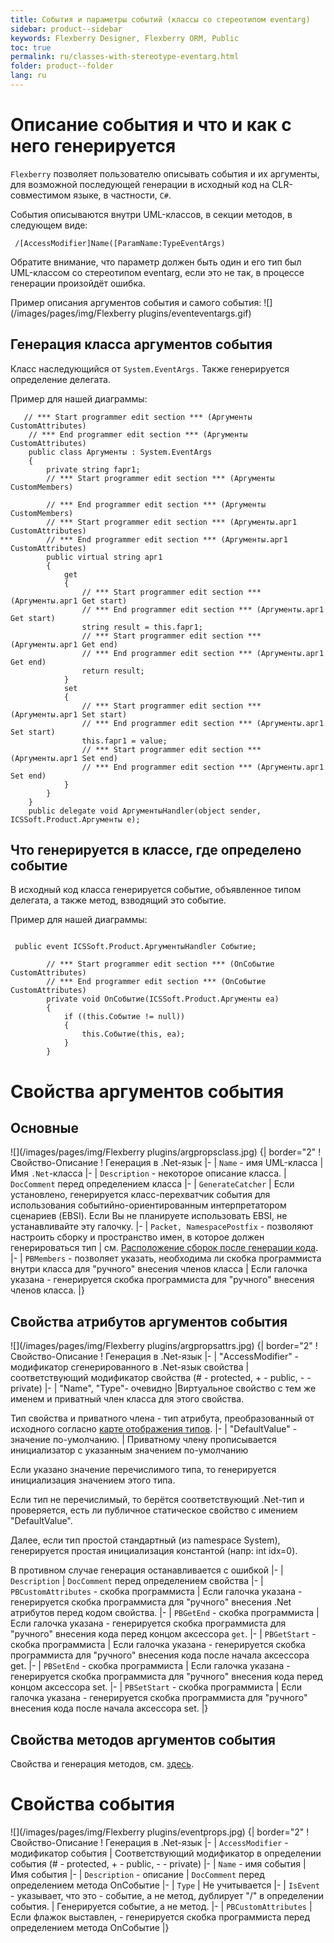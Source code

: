 ```yaml
---
title: События и параметры событий (классы со стереотипом eventarg)
sidebar: product--sidebar
keywords: Flexberry Designer, Flexberry ORM, Public
toc: true
permalink: ru/classes-with-stereotype-eventarg.html
folder: product--folder
lang: ru
---
```


# Описание события и что и как с него генерируется
`Flexberry` позволяет пользователю описывать события и их аргументы, для возможной последующей генерации в исходный код на CLR-совместимом языке, в частности, `C#`.


События описываются внутри UML-классов, в секции методов, в следующем виде:
```
 /[AccessModifier]Name([ParamName:TypeEventArgs)
```
Обратите внимание, что параметр должен быть один и его тип был UML-классом со стереотипом eventarg, если это не так, в процессе генерации произойдёт ошибка.


Пример описания аргументов события и самого события:
![](/images/pages/img/Flexberry plugins/eventeventargs.gif)
## Генерация класса аргументов события
Класс наследующийся от `System.EventArgs.` Также генерируется определение делегата.


Пример для нашей диаграммы:
```
   // *** Start programmer edit section *** (Аргументы CustomAttributes)
    // *** End programmer edit section *** (Аргументы CustomAttributes)
    public class Аргументы : System.EventArgs
    {        
        private string fарг1;
        // *** Start programmer edit section *** (Аргументы CustomMembers)
        
        // *** End programmer edit section *** (Аргументы CustomMembers)
        // *** Start programmer edit section *** (Аргументы.арг1 CustomAttributes)
        // *** End programmer edit section *** (Аргументы.арг1 CustomAttributes)
        public virtual string арг1
        {
            get
            {
                // *** Start programmer edit section *** (Аргументы.арг1 Get start)
                // *** End programmer edit section *** (Аргументы.арг1 Get start)
                string result = this.fарг1;
                // *** Start programmer edit section *** (Аргументы.арг1 Get end)
                // *** End programmer edit section *** (Аргументы.арг1 Get end)
                return result;
            }
            set
            {
                // *** Start programmer edit section *** (Аргументы.арг1 Set start)
                // *** End programmer edit section *** (Аргументы.арг1 Set start)
                this.fарг1 = value;
                // *** Start programmer edit section *** (Аргументы.арг1 Set end)
                // *** End programmer edit section *** (Аргументы.арг1 Set end)
            }
        }
    }
    public delegate void АргументыHandler(object sender, ICSSoft.Product.Аргументы e);
```
## Что генерируется в классе, где определено событие
В исходный код класса генерируется событие, объявленное типом делегата, а также метод, взводящий это событие.


Пример для нашей диаграммы:
```
  
 public event ICSSoft.Product.АргументыHandler Событие;
        
        // *** Start programmer edit section *** (OnСобытие CustomAttributes)
        // *** End programmer edit section *** (OnСобытие CustomAttributes)
        private void OnСобытие(ICSSoft.Product.Аргументы ea)
        {
            if ((this.Событие != null))
            {
                this.Событие(this, ea);
            }
        }
```
# Свойства аргументов события
## Основные
![](/images/pages/img/Flexberry plugins/argpropsclass.jpg)
{| border="2"
! Свойство-Описание
! Генерация в .Net-язык
|-
| `Name` - имя UML-класса
| Имя `.Net`-класса
|-
| `Description` - некоторое описание класса.
| `DocComment` перед определением класса
|-
| `GenerateCatcher`
| Если установлено, генерируется класс-перехватчик события для использования событийно-ориентированным интерпретатором сценариев (EBSI). Если Вы не планируете использовать EBSI, не устанавливайте эту галочку.
|-
| `Packet, NamespacePostfix` - позволяют настроить сборку и пространство имен, в которое должен генерироваться тип 
| см. [Расположение сборок после генерации кода](location-assembly-after-code-generation.html).
|-
| `PBMembers` - позволяет указать, необходима ли скобка программиста внутри класса для "ручного" внесения членов класса
| Если галочка указана - генерируется скобка программиста для "ручного" внесения членов класса.
|}


## Свойства атрибутов аргументов события
![](/images/pages/img/Flexberry plugins/argpropsattrs.jpg)
{| border="2"
! Свойство-Описание
! Генерация в .Net-язык
|-
| "AccessModifier" - модификатор сгенерированного в .Net-язык свойства
| соответствующий модификатор свойства (# - protected, + - public, - - private)
|-
| "Name", "Type"- очевидно 
|Виртуальное свойство с тем же именем и приватный член класса для этого свойства.

Тип свойства и приватного члена - тип атрибута, преобразованный от исходного согласно [карте отображения типов](classes-with-stereotype--typedef.html).
|-
| "DefaultValue" - значение по-умолчанию.
| Приватному члену прописывается инициализатор с указанным значением по-умолчанию

Если указано значение перечислимого типа, то генерируется инициализация значением этого типа.

Если тип не перечислимый, то берётся соответствующий .Net-тип и проверяется, есть ли публичное статическое свойство с имением "DefaultValue".

Далее, если тип простой стандартный (из namespace System), генерируется простая инициализация константой (напр: int idx=0).

В противном случае генерация останавливается с ошибкой
|-
| `Description`
| `DocComment` перед определением свойства
|-
| `PBCustomAttributes` - скобка программиста
| Если галочка указана - генерируется скобка программиста для "ручного" внесения .Net атрибутов перед кодом свойства.
|-
| `PBGetEnd` - скобка программиста
| Если галочка указана - генерируется скобка программиста для "ручного" внесения кода перед концом аксессора `get`.
|-
| `PBGetStart` - скобка программиста
| Если галочка указана - генерируется скобка программиста для "ручного" внесения кода после начала аксессора get.
|-
| `PBSetEnd` - скобка программиста
| Если галочка указана - генерируется скобка программиста для "ручного" внесения кода перед концом аксессора set.
|-
| `PBSetStart` - скобка программиста
| Если галочка указана - генерируется скобка программиста для "ручного" внесения кода после начала аксессора set.
|}

## Свойства методов аргументов события
Свойства и генерация методов, см. [здесь](class-methods-and-method-parameters.html).
# Свойства события
![](/images/pages/img/Flexberry plugins/eventprops.jpg)
{| border="2"
! Свойство-Описание
! Генерация в .Net-язык
|-
| `AccessModifier` - модификатор события
| Соответствующий модификатор в определении события (# - protected, + - public, - - private)
|-
| `Name` - имя события
| Имя события
|-
| `Description` - описание
| `DocComment` перед определением метода OnСобытие
|-
| `Type`
| Не учитывается
|-
| `IsEvent` - указывает, что это - событие, а не метод, дублирует "/" в определении события.
| Генерируется событие, а не метод.
|-
| `PBCustomAttributes`
| Если флажок выставлен, - генерируется скобка программиста перед определением метода OnСобытие
|}
